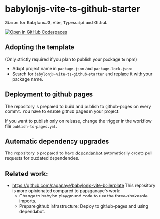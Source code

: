 # babylonjs-vite-ts-github-starter

Starter for BabylonsJS, Vite, Typescript and Github

[![Open in GitHub Codespaces](https://github.com/codespaces/badge.svg)](https://codespaces.new/axeljaeger/babylonjs-vite-ts-starter)

## Adopting the template

(Only strictly required if you plan to publish your package to npm)
- Adopt project name in `package.json` and `package-lock.json`:
- Search for `babylonjs-vite-ts-github-starter` and replace it with your package name.

## Deployment to github pages
The repository is prepared to build and publish to github-pages on every commit.
You have to enable github pages in your project:

If you want to publish only on release, change the trigger in the workflow file `publish-to-pages.yml`.

## Automatic dependency upgrades
The repository is prepared to have [dependanbot](https://github.com/dependabot) automatically create pull requests for outdated dependencies.

## Related work:
- https://github.com/paganaye/babylonjs-vite-boilerplate
  This repository is more opinionated compared to papaganaye's work:
  - Change to babylon playground code to use the three-shakeable imports.
  - Prepare github infrastructure: Deploy to github-pages and using dependabot.

